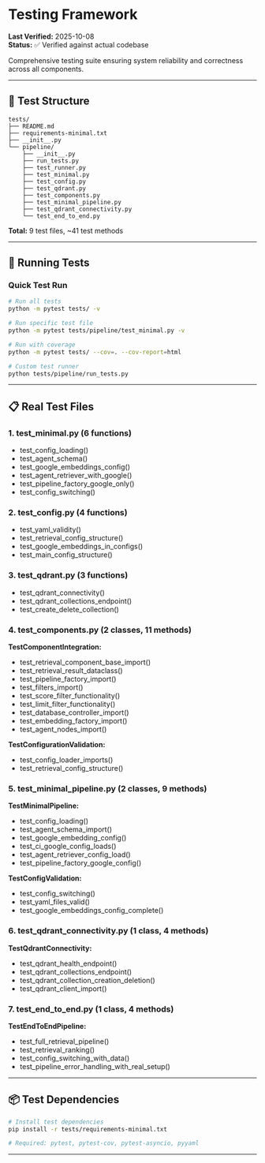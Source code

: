 # Testing Framework

**Last Verified:** 2025-10-08  
**Status:** ✅ Verified against actual codebase

Comprehensive testing suite ensuring system reliability and correctness across all components.

---

## 📁 Test Structure

```
tests/
├── README.md
├── requirements-minimal.txt
├── __init__.py
└── pipeline/
    ├── __init__.py
    ├── run_tests.py
    ├── test_runner.py
    ├── test_minimal.py
    ├── test_config.py
    ├── test_qdrant.py
    ├── test_components.py
    ├── test_minimal_pipeline.py
    ├── test_qdrant_connectivity.py
    └── test_end_to_end.py
```

**Total:** 9 test files, ~41 test methods

---

## 🚀 Running Tests

### Quick Test Run
```bash
# Run all tests
python -m pytest tests/ -v

# Run specific test file
python -m pytest tests/pipeline/test_minimal.py -v

# Run with coverage
python -m pytest tests/ --cov=. --cov-report=html

# Custom test runner
python tests/pipeline/run_tests.py
```

---

## 📋 Real Test Files

### 1. test_minimal.py (6 functions)
- test_config_loading()
- test_agent_schema()
- test_google_embeddings_config()
- test_agent_retriever_with_google()
- test_pipeline_factory_google_only()
- test_config_switching()

### 2. test_config.py (4 functions)
- test_yaml_validity()
- test_retrieval_config_structure()
- test_google_embeddings_in_configs()
- test_main_config_structure()

### 3. test_qdrant.py (3 functions)
- test_qdrant_connectivity()
- test_qdrant_collections_endpoint()
- test_create_delete_collection()

### 4. test_components.py (2 classes, 11 methods)
**TestComponentIntegration:**
- test_retrieval_component_base_import()
- test_retrieval_result_dataclass()
- test_pipeline_factory_import()
- test_filters_import()
- test_score_filter_functionality()
- test_limit_filter_functionality()
- test_database_controller_import()
- test_embedding_factory_import()
- test_agent_nodes_import()

**TestConfigurationValidation:**
- test_config_loader_imports()
- test_retrieval_config_structure()

### 5. test_minimal_pipeline.py (2 classes, 9 methods)
**TestMinimalPipeline:**
- test_config_loading()
- test_agent_schema_import()
- test_google_embedding_config()
- test_ci_google_config_loads()
- test_agent_retriever_config_load()
- test_pipeline_factory_google_config()

**TestConfigValidation:**
- test_config_switching()
- test_yaml_files_valid()
- test_google_embeddings_config_complete()

### 6. test_qdrant_connectivity.py (1 class, 4 methods)
**TestQdrantConnectivity:**
- test_qdrant_health_endpoint()
- test_qdrant_collections_endpoint()
- test_qdrant_collection_creation_deletion()
- test_qdrant_client_import()

### 7. test_end_to_end.py (1 class, 4 methods)
**TestEndToEndPipeline:**
- test_full_retrieval_pipeline()
- test_retrieval_ranking()
- test_config_switching_with_data()
- test_pipeline_error_handling_with_real_setup()

---

## 📦 Test Dependencies

```bash
# Install test dependencies
pip install -r tests/requirements-minimal.txt

# Required: pytest, pytest-cov, pytest-asyncio, pyyaml
```

---

